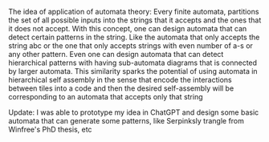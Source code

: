 
The idea of application of automata theory: Every finite automata, partitions the set of all possible inputs into the strings that it accepts and the ones that it does not accept. With this concept, one can design automata that can detect certain patterns in the string. Like the automata that only accepts the string abc or the one that only accepts strings with even number of a-s or any other pattern. Even one can design automata that can detect hierarchical patterns with having sub-automata diagrams that is connected by larger automata. This similarity sparks the potential of using automata in hierarchical self assembly in the sense that encode the interactions between tiles into a code and then the desired self-assembly will be corresponding to an automata that accepts only that string


Update: I was able to prototype my idea in ChatGPT and design some basic automata that can generate some patterns, like Serpinksly trangle from Winfree's PhD thesis, etc